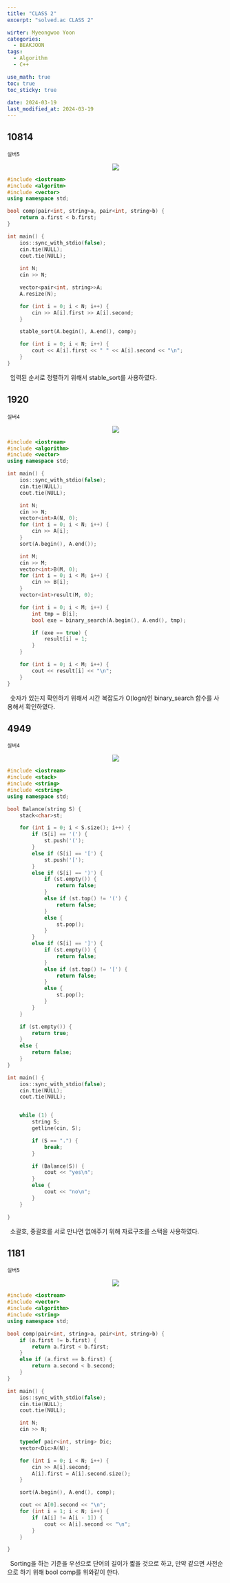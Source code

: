```yaml
---
title: "CLASS 2"
excerpt: "solved.ac CLASS 2"

wirter: Myeongwoo Yoon
categories:
  - BEAKJOON
tags:
  - Algorithm
  - C++

use_math: true
toc: true
toc_sticky: true
 
date: 2024-03-19
last_modified_at: 2024-03-19
---
```


10814
------
`실버5`
<p align="center"><img src="/assets/img/BEAKJOON/CLASS 2/10814-문제.png"></p>

```cpp
#include <iostream>
#include <algoritm>
#include <vector>
using namespace std;

bool comp(pair<int, string>a, pair<int, string>b) {
	return a.first < b.first;
}

int main() {
	ios::sync_with_stdio(false);
	cin.tie(NULL);
	cout.tie(NULL);
	
	int N;
	cin >> N;

	vector<pair<int, string>>A;
	A.resize(N);

	for (int i = 0; i < N; i++) {
		cin >> A[i].first >> A[i].second;
	}

	stable_sort(A.begin(), A.end(), comp);

	for (int i = 0; i < N; i++) {
		cout << A[i].first << " " << A[i].second << "\n";
	}
}
```

&ensp;입력된 순서로 정렬하기 위해서 stable_sort를 사용하였다.

1920
------
`실버4`
<p align="center"><img src="/assets/img/BEAKJOON/CLASS 2/1920-문제.png"></p>

```cpp
#include <iostream>
#include <algorithm>
#include <vector>
using namespace std;

int main() {
	ios::sync_with_stdio(false);
	cin.tie(NULL);
	cout.tie(NULL);

	int N;
	cin >> N;
	vector<int>A(N, 0);
	for (int i = 0; i < N; i++) {
		cin >> A[i];
	}
	sort(A.begin(), A.end());

	int M;
	cin >> M;
	vector<int>B(M, 0);
	for (int i = 0; i < M; i++) {
		cin >> B[i];
	}
	vector<int>result(M, 0);

	for (int i = 0; i < M; i++) {
		int tmp = B[i];
		bool exe = binary_search(A.begin(), A.end(), tmp);

		if (exe == true) {
			result[i] = 1;
		}
	}

	for (int i = 0; i < M; i++) {
		cout << result[i] << "\n";
	}
}
```

&ensp;숫자가 있는지 확인하기 위해서 시간 복잡도가 O(logn)인 binary_search 함수를 사용해서 확인하였다.

4949
------
`실버4`
<p align="center"><img src="/assets/img/BEAKJOON/CLASS 2/4949-문제.png"></p>

```cpp
#include <iostream>
#include <stack>
#include <string>
#include <cstring>
using namespace std;

bool Balance(string S) {
	stack<char>st;

	for (int i = 0; i < S.size(); i++) {
		if (S[i] == '(') {
			st.push('(');
		}
		else if (S[i] == '[') {
			st.push('[');
		}
		else if (S[i] == ')') {
			if (st.empty()) {
				return false;
			}
			else if (st.top() != '(') {
				return false;
			}
			else {
				st.pop();
			}
		}
		else if (S[i] == ']') {
			if (st.empty()) {
				return false;
			}
			else if (st.top() != '[') {
				return false;
			}
			else {
				st.pop();
			}
		}
	}

	if (st.empty()) {
		return true;
	}
	else {
		return false;
	}
}

int main() {
	ios::sync_with_stdio(false);
	cin.tie(NULL);
	cout.tie(NULL);


	while (1) {
		string S;
		getline(cin, S);

		if (S == ".") {
			break;
		}

		if (Balance(S)) {
			cout << "yes\n";
		}
		else {
			cout << "no\n";
		}
	}

}
```

&ensp;소괄호, 중괄호를 서로 만나면 없애주기 위해 자료구조를 스택을 사용하였다.

1181
------
`실버5`
<p align="center"><img src="/assets/img/BEAKJOON/CLASS 2/1181-문제.png"></p>

```cpp
#include <iostream>
#include <vector>
#include <algorithm>
#include <string>
using namespace std;

bool comp(pair<int, string>a, pair<int, string>b) {
	if (a.first != b.first) {
		return a.first < b.first;
	}
	else if (a.first == b.first) {
		return a.second < b.second;
	}
}

int main() {
	ios::sync_with_stdio(false);
	cin.tie(NULL);
	cout.tie(NULL);

	int N;
	cin >> N;

	typedef pair<int, string> Dic;
	vector<Dic>A(N);

	for (int i = 0; i < N; i++) {
		cin >> A[i].second;
		A[i].first = A[i].second.size();
	}

	sort(A.begin(), A.end(), comp);

	cout << A[0].second << "\n";
	for (int i = 1; i < N; i++) {
		if (A[i] != A[i - 1]) {
			cout << A[i].second << "\n";
		}
	}

}
```

&ensp;Sorting을 하는 기준을 우선으로 단어의 길이가 짧을 것으로 하고, 만약 같으면 사전순으로 하기 위해 bool comp를 위와같이 한다.